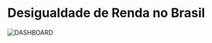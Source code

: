 # Desigualdade de Renda no Brasil
![DASHBOARD](https://user-images.githubusercontent.com/100307643/171503688-595fdf72-cffd-4b97-919e-875d64153ca9.jpg)

